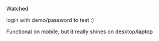 Watched

login with demo/password to test :)

Functional on mobile, but it really shines on desktop/laptop

